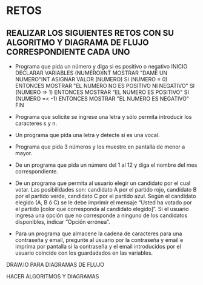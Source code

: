 # RETOS
## REALIZAR LOS SIGUIENTES RETOS CON SU ALGORITMO Y DIAGRAMA DE FLUJO CORRESPONDIENTE CADA UNO 

* Programa que pida un número y diga si es positivo o negativo
INICIO
DECLARAR VARIABLES (NUMERO)INT
MOSTRAR "DAME UN NUMERO"INT
ASIGNAR VALOR (NUMERO)
SI (NUMERO = 0) ENTONCES MOSTRAR "EL NUMERO NO ES POSITIVO NI NEGATIVO"
SI (NUMERO => 1) ENTONCES MOSTRAR "EL NUMERO ES POSITIVO"
SI (NUMERO =< -1) ENTONCES MOSTRAR "EL NUMERO ES NEGATIVO"
FIN

* Programa que solicite se ingrese una letra y sólo permita introducir los caracteres s y n.


* Un programa que pida una letra y detecte si es una vocal. 
* Programa que pida 3 números y los muestre en pantalla de menor a mayor.  
* De un programa que pida un número del 1 al 12 y diga el nombre del mes correspondiente.
* De un programa que permita al usuario elegir un candidato por el cual votar. Las posibilidades son: candidato A por el partido rojo, candidato B por el partido verde, candidato C por el partido azul. Según el candidato elegido (A, B ó C) se le debe imprimir el mensaje “Usted ha votado por el partido [color que corresponda al candidato elegido]”. Si el usuario ingresa una opción que no corresponde a ninguno de los candidatos disponibles, indicar “Opción errónea”.
* Para un programa que almacene la cadena de caracteres para una contraseña y email, pregunte al usuario por la contraseña y email e imprima por pantalla si la contraseña y el email introducidos por el usuario coincide con los guardadados en las variables.


DRAW.IO PARA DIAGRAMAS DE FLUJO

HACER ALGORITMOS Y DIAGRAMAS

